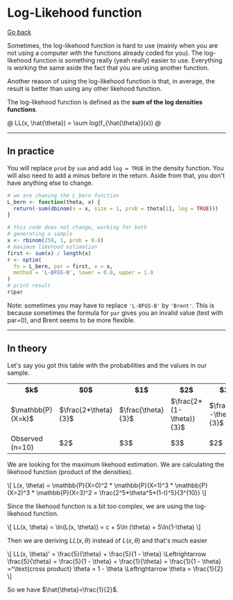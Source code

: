 # Log-Likehood function

[Go back](../index.md#estimators-and-likehood)

Sometimes, the log-likehood function is hard to use
(mainly when you are not using a computer with the
functions already coded for you). The log-likehood
function is something really (yeah really) easier
to use. Everything is working the same aside the fact
that you are using another function.

Another reason of using the log-likehood function is that,
in average, the result is better than using any other
likehood function.

The log-likehood function is defined as the
**sum of the log densities functions**.

@
LL(x, \hat{\theta}) = \sum log(f_{\hat{\theta}}(x))
@

<hr class="sl">

## In practice

You will replace ``prod`` by `sum` and add `log = TRUE`
in the density function. You will also need to add
a minus before in the return. Aside from that, you don't have
anything else to change.

```r
# we are chaning the L_bern function
L_bern <- function(theta, x) {
  return(-sum(dbinom(x = x, size = 1, prob = theta[1], log = TRUE)))
}

# this code does not change, working for both
# generating a sample
x <- rbinom(250, 1, prob = 0.8)
# maximum likehood estimation
first <- sum(x) / length(x)
r <- optim(
  fn = L_bern, par = first, x = x,
  method = 'L-BFGS-B', lower = 0.0, upper = 1.0
)
# print result
r$par
```

Note: sometimes you may have to replace ``'L-BFGS-B'``
by ``'Brent'``. This is because sometimes the formula
for ``par`` gives you an invalid value (test with par=0),
and Brent seems to be more flexible.

<hr class="sr">

## In theory

Let's say you got this table with the probabilities
and the values in our sample.

<table class="table table-bordered table-striped">
<tr>
<th>$k$</th>
<th>$0$</th>
<th>$1$</th>
<th>$2$</th>
<th>$3$</th>
</tr>
<tr>
<td>$\mathbb{P}(X=k)$</td>
<td>$\frac{2*\theta}{3}$</td>
<td>$\frac{\theta}{3}$</td>
<td>$\frac{2*(1-\theta)}{3}$</td>
<td>$\frac{(1-\theta)}{3}$</td>
</tr>
<tr>
<td>Observed (n=10)</td>
<td>$2$</td>
<td>$3$</td>
<td>$3$</td>
<td>$2$</td>
</tr>
</table>

We are looking for the maximum likehood estimation.
We are calculating the likehood function (product
of the densities).

<div>
\[
L(x, \theta)
= \mathbb{P}(X=0)^2 * \mathbb{P}(X=1)^3 *
\mathbb{P}(X=2)^3 * \mathbb{P}(X=3)^2
= \frac{2^5*\theta^5*(1-t)^5}{3^{10}}
\]
</div>

Since the likehood function is a bit too complex,
we are using the log-likehood function.

<div>
\[
LL(x, \theta)
= \ln(L(x, \theta))
= c + 5\ln (\theta) + 5\ln(1-\theta)
\]
</div>

Then we are deriving $LL(x, \theta)$ instead of
$L(x, \theta)$ and that's much easier

<div>
\[
LL(x, \theta)'
= \frac{5}{\theta} + \frac{5}{1 - \theta}
\Leftrightarrow
\frac{5}{\theta} = \frac{5}{1 - \theta}
=
\frac{1}{\theta} = \frac{1}{1 - \theta}
=^\text{cross product}
\theta = 1 - \theta
\Leftrightarrow
\theta = \frac{1}{2}
\]
</div>

So we have $\hat{\theta}=\frac{1}{2}$.